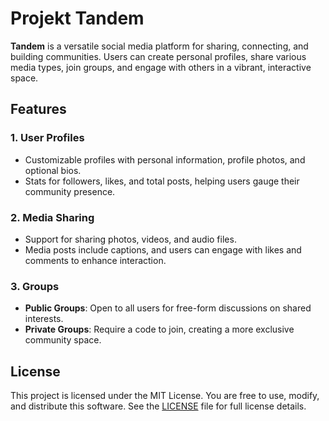 # Projekt Tandem

**Tandem** is a versatile social media platform for sharing, connecting, and building communities. Users can create personal profiles, share various media types, join groups, and engage with others in a vibrant, interactive space.

## Features

### 1. User Profiles
- Customizable profiles with personal information, profile photos, and optional bios.
- Stats for followers, likes, and total posts, helping users gauge their community presence.

### 2. Media Sharing
- Support for sharing photos, videos, and audio files.
- Media posts include captions, and users can engage with likes and comments to enhance interaction.

### 3. Groups
- **Public Groups**: Open to all users for free-form discussions on shared interests.
- **Private Groups**: Require a code to join, creating a more exclusive community space.

## License

This project is licensed under the MIT License. You are free to use, modify, and distribute this software. See the [LICENSE](LICENSE) file for full license details.
